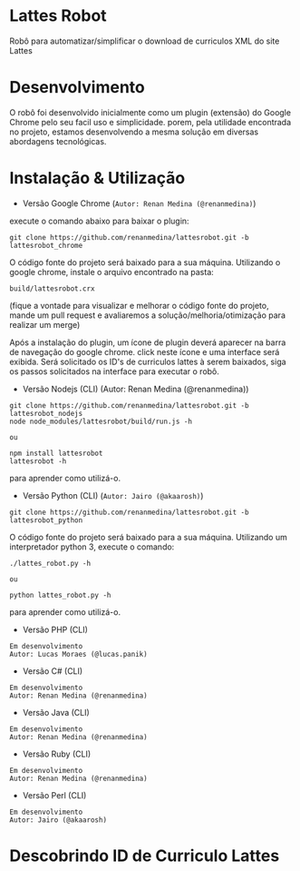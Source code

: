 # Lattes Robot
Robô para automatizar/simplificar o download de curriculos XML do site Lattes

# Desenvolvimento
O robô foi desenvolvido inicialmente como um plugin (extensão) do Google Chrome pelo seu facil uso e simplicidade.
porem, pela utilidade encontrada no projeto, estamos desenvolvendo a mesma solução em diversas abordagens tecnológicas.

# Instalação & Utilização
* Versão Google Chrome (``Autor: Renan Medina (@renanmedina)``)

execute o comando abaixo para baixar o plugin:

``
git clone https://github.com/renanmedina/lattesrobot.git -b lattesrobot_chrome
``

O código fonte do projeto será baixado para a sua máquina. Utilizando o google chrome, instale o arquivo encontrado na pasta:

``
build/lattesrobot.crx
``

(fique a vontade para visualizar e melhorar o código fonte do projeto, mande um pull request e avaliaremos a solução/melhoria/otimização para realizar um merge)

Após a instalação do plugin, um ícone de plugin deverá aparecer na barra de navegação do google chrome. click neste ícone e uma interface será exibida. Será solicitado os ID's de curriculos lattes à serem baixados, siga os passos solicitados na interface para executar o robô. 

* Versão Nodejs (CLI) (Autor: Renan Medina (@renanmedina))

```
git clone https://github.com/renanmedina/lattesrobot.git -b lattesrobot_nodejs
node node_modules/lattesrobot/build/run.js -h

ou

npm install lattesrobot
lattesrobot -h
```
para aprender como utilizá-o.

* Versão Python (CLI) (``Autor: Jairo (@akaarosh)``)

```
git clone https://github.com/renanmedina/lattesrobot.git -b lattesrobot_python
```
O código fonte do projeto será baixado para a sua máquina. Utilizando um interpretador python 3, execute o comando:
```
./lattes_robot.py -h

ou

python lattes_robot.py -h
```
para aprender como utilizá-o.

* Versão PHP (CLI)
```
Em desenvolvimento  
Autor: Lucas Moraes (@lucas.panik) 
```

* Versão C# (CLI)
```
Em desenvolvimento  
Autor: Renan Medina (@renanmedina) 
```

* Versão Java (CLI)
```
Em desenvolvimento  
Autor: Renan Medina (@renanmedina) 
```

* Versão Ruby (CLI)
```
Em desenvolvimento  
Autor: Renan Medina (@renanmedina) 
```

* Versão Perl (CLI)
```
Em desenvolvimento  
Autor: Jairo (@akaarosh)
```

# Descobrindo ID de Curriculo Lattes


